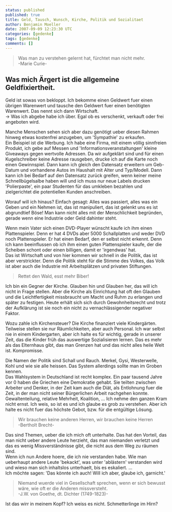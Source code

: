 ```yaml
---
status: published
published: true
title: Geld, Tausch, Wunsch, Kirche, Politik und Sozialitaet
author: Benjamin Moeller
date: 2007-09-09 12:23:30 UTC
categories: [gedenke]
tags: [gedenke]
comments: []
---
```


> Was man zu verstehen gelernt hat, fürchtet man nicht mehr.  
> -Marie Curie-  

## Was mich Ärgert ist die allgemeine Geldfixiertheit.

Geld ist sowas von bekloppt. Ich bekomme einen Geldwert fuer einen übrigen Warenwert und tausche den Geldwert fuer einen benötigten Warenwert. Das nennt sich dann Wirtschaft.  
-> Was ich abgebe habe ich über. Egal ob es verschenkt, verkauft oder frei angeboten wird.

Manche Menschen sehen sich aber dazu genötigt ueber diesen Rahmen hinweg etwas kostenfrei anzugeben, um 'Sympathie' zu erkaufen.  
Ein Beispiel ist die Werbung. Ich habe eine Firma, mit einem völlig sinnfreien Produkt, ich gebe auf Messen und 'Informationsveranstaltungen' kleine Giveaways gegen wertvolle Adressen. Da wir aufgeklärt sind und für einen Kugelschreiber keine Adresse rausgeben, drucke ich auf die Karte noch einen Gewinnspiel. Dann kann ich gleich den Datensatz erweitern um Geb-Datum und vorhandene Autos im Haushalt mit Alter und Typ/Modell. Dann kann ich bei Bedarf auf den Datensatz zurück greifen, wenn keiner meine Schnellbügelsalbe haben will und ich muss nur neue Labels drucken 'Polierpaste', ein paar Studenten für das umkleben bezahlen und zielgerichtet die potentiellen Kunden anschreiben.  

Worauf will ich hinaus? Einfach gesagt: Alles was passiert, alles was ein Geben und ein Nehmen ist, das ist manipuliert, das ist gelenkt uns es ist abgrundtief Böse! Man kann nicht alles mit der Menschlichkeit begründen, gerade wenn eine Industrie oder Geld dahinter steht.

Wenn mein Vater sich einen DVD-Player wünscht kaufe ich ihm einen Plattenspieler. Denn er hat 4 DVDs aber 5000 Schallplatten und weder DVD noch Plattenspieler. Er hat einen Bedarf, den er selbst nicht erkennt. Denn ich kann beeinflussen ob ich ihm einen guten Plattenspieler kaufe, der die Scheiben schont oder einen billigen, damit er 'irgendwas' hat.  
Das ist Wirtschaft und von hier kommen wir schnell in die Politik, das ist aber verstrickter. Denn die Politik steht für die Stimme des Volkes, das Volk ist aber auch die Industrie mit Arbeitsplätzen und privaten Stiftungen.  

> Rettet den Wald, esst mehr Biber!

Ich bin ein Gegner der Kirche. Glauben hin und Glauben her, das will ich nicht in Frage stellen. Aber die Kirche als Einrichtung hat oft den Glauben und die Leichtfertigkeit missbraucht um Macht und Ruhm zu erlangen und später zu festigen. Heute erhält sich sich durch Gewohnheitsrecht und trotz der Aufklärung ist sie noch ein nicht zu vernachlässigender negativer Faktor.  

Wozu zahle ich Kirchensteuer? Die Kirche finanziert viele Kindergärten.  
Teilweise stellen sie nur Räumlichkeiten, aber auch Personal. Ich war selbst nie in einem Kindergarten, aber ich halte es für wichtig, gerade in unserer Zeit, das die Kinder früh das auswertige Sozialisieren lernen. Das es mehr als das Elternhaus gibt, das man Grenzen hat und das nicht alles heile Welt ist. Kompromisse.

Die Namen der Politik sind Schall und Rauch. Merkel, Gysi, Westerwelle, Kohl und wie sie alle heissen. Das System allerdings sollte man im Groben kennen.  
Das Wahlsystem in Deutschland ist recht komplex. Ein paar tausend Jahre vor 0 haben die Griechen eine Demokratie gehabt. Sie teilten zwischen Arbeiter und Denker, in der Zeit kam auch die Diät, als Entlohnung fuer die Zeit, in der man nicht seiner Bürgerlichen Arbeit nachgehen konnte.  
Gewaltenteilung, relative Mehrheit, Koalition, ... Ich nehme den ganzen Kram nicht ernst. Ich weis, so ist es und ich glaube es grob zu verstehen. Aber ich halte es nicht fuer das höchste Gebot, bzw. für die entgültige Lösung.  

> Wir brauchen keine anderen Herren, wir brauchen keine Herren  
> -Bertholt Brecht-

Das sind Themen, ueber die ich mich oft unterhalte. Das hat den Vorteil, das man nicht ueber andere Leute herzieht, das man niemanden verletzt und das es wenig Missverständnisse gibt, die nicht aus dem Weg zu räumen sind.  
Wenn ich nun Andere hoere, die ich nie verstanden habe. Wie man ueberhaupt andere Leute 'bekackt', was unter 'ablästern' verstanden wird und wieso man sich inhaltslos unterhaelt, bis es eskaliert. ...  
Ich möchte sagen: 'Das könnte ich auch! Will ich aber, glaube ich, garnicht.'

> Niemand wuerde viel in Gesellschaft sprechen, wenn er sich bewusst wäre, wie oft er die Anderen missversteht.  
> -J.W. von Goethe, dt. Dichter (1749-1823)-  

Ist das wirr in meinem Kopf? Ich weiss es nicht. Schmetterlinge im Hirn?
